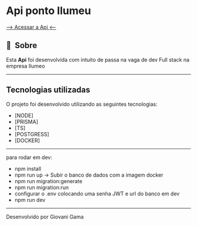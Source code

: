 # Api ponto Ilumeu

<a href="https://ilumeo-api-deploy.cyclic.app"> --> Acessar a Api <-- </a>

## 🔖&nbsp; Sobre

   Esta **Api** foi desenvolvida com intuito de passa na vaga de dev Full stack na empresa Ilumeo

---

## Tecnologias utilizadas

O projeto foi desenvolvido utilizando as seguintes tecnologias:

- [NODE]
- [PRISMA]
- [TS]
- [POSTGRESS]
- [DOCKER]

---
   
para rodar em dev:
- npm install
- npm run up -> Subir o banco de dados com a imagem docker
- npm run migration:generate
- npm run migration:run
- configurar o .env colocando uma senha JWT e url do banco em dev
- npm run dev
   
---
   
Desenvolvido por Giovani Gama
